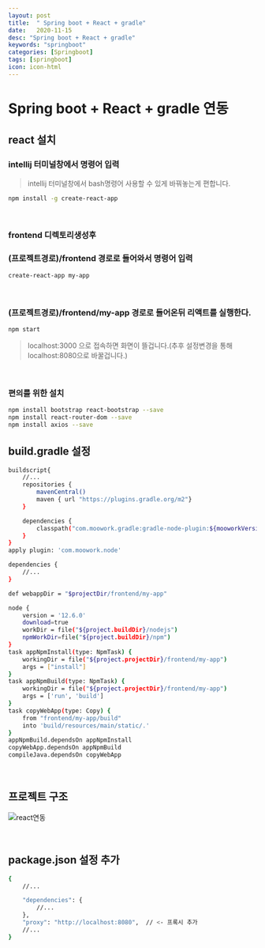 ```yaml
---
layout: post
title:  " Spring boot + React + gradle"
date:   2020-11-15
desc: "Spring boot + React + gradle"
keywords: "springboot"
categories: [Springboot]
tags: [springboot]
icon: icon-html
---
```


Spring boot + React + gradle 연동
====

## react 설치
### intellij 터미널창에서  명령어 입력


> intellij 터미널창에서 bash명령어 사용할 수 있게 바꿔놓는게 편합니다.
``` sh
npm install -g create-react-app
```

<br/>

### frontend 디렉토리생성후
### (프로젝트경로)/frontend 경로로 들어와서 명령어 입력 

``` sh
create-react-app my-app
```

<br/>

### (프로젝트경로)/frontend/my-app 경로로 들어온뒤 리액트를 실행한다.
``` sh
npm start
```
> localhost:3000 으로 접속하면 화면이 뜰겁니다.(추후 설정변경을 통해 localhost:8080으로 바꿀겁니다.)

<br/>

### 편의를 위한 설치
``` sh
npm install bootstrap react-bootstrap --save
npm install react-router-dom --save
npm install axios --save
```


## build.gradle 설정

``` sh
buildscript{
    //...
    repositories {
        mavenCentral()
        maven { url "https://plugins.gradle.org/m2"}
    }

    dependencies {
        classpath("com.moowork.gradle:gradle-node-plugin:${mooworkVersion}")
    }
}
apply plugin: 'com.moowork.node'

dependencies {
    //...
}

def webappDir = "$projectDir/frontend/my-app"

node {
    version = '12.6.0'
    download=true
    workDir = file("${project.buildDir}/nodejs")
    npmWorkDir=file("${project.buildDir}/npm")
}
task appNpmInstall(type: NpmTask) {
    workingDir = file("${project.projectDir}/frontend/my-app")
    args = ["install"]
}
task appNpmBuild(type: NpmTask) {
    workingDir = file("${project.projectDir}/frontend/my-app")
    args = ['run', 'build']
}
task copyWebApp(type: Copy) {
    from "frontend/my-app/build"
    into 'build/resources/main/static/.'
}
appNpmBuild.dependsOn appNpmInstall
copyWebApp.dependsOn appNpmBuild
compileJava.dependsOn copyWebApp

```

<br/>

## 프로젝트 구조

![react연동](https://user-images.githubusercontent.com/37110261/99284971-42fe1100-287a-11eb-938d-9aa1e75c0ce8.PNG)


<br/>

## package.json 설정 추가
``` sh
{
    //...

    "dependencies": {
        //...
    },
    "proxy": "http://localhost:8080",  // <- 프록시 추가
    //...
}
```
